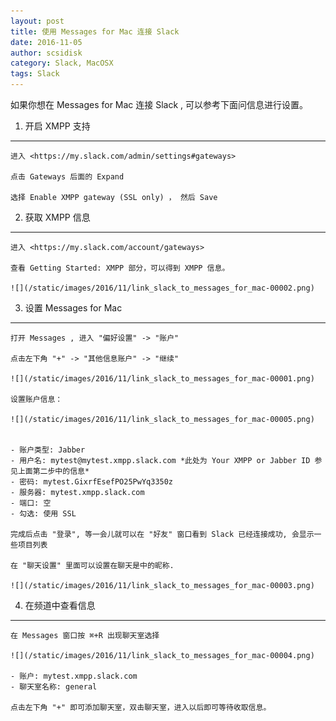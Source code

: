 ```yaml
---
layout: post
title: 使用 Messages for Mac 连接 Slack
date: 2016-11-05
author: scsidisk
category: Slack, MacOSX
tags: Slack
---
```


如果你想在 Messages for Mac 连接 Slack , 可以参考下面问信息进行设置。

1. 开启 XMPP 支持
-----------------

    进入 <https://my.slack.com/admin/settings#gateways>

    点击 Gateways 后面的 Expand

    选择 Enable XMPP gateway (SSL only) ， 然后 Save

2. 获取 XMPP 信息
-----------------

    进入 <https://my.slack.com/account/gateways>

    查看 Getting Started: XMPP 部分，可以得到 XMPP 信息。

    ![](/static/images/2016/11/link_slack_to_messages_for_mac-00002.png)


3. 设置 Messages for Mac
------------------------

    打开 Messages , 进入 "偏好设置" -> "账户"

    点击左下角 "+" -> "其他信息账户" -> "继续"

    ![](/static/images/2016/11/link_slack_to_messages_for_mac-00001.png)

    设置账户信息：

    ![](/static/images/2016/11/link_slack_to_messages_for_mac-00005.png)


    - 账户类型: Jabber
    - 用户名: mytest@mytest.xmpp.slack.com *此处为 Your XMPP or Jabber ID 参见上面第二步中的信息*
    - 密码: mytest.GixrfEsefPO25PwYq3350z
    - 服务器: mytest.xmpp.slack.com
    - 端口: 空
    - 勾选: 使用 SSL

    完成后点击 "登录", 等一会儿就可以在 "好友" 窗口看到 Slack 已经连接成功, 会显示一些项目列表

    在 "聊天设置" 里面可以设置在聊天是中的昵称.

    ![](/static/images/2016/11/link_slack_to_messages_for_mac-00003.png)

4. 在频道中查看信息
-----------------

    在 Messages 窗口按 ⌘+R 出现聊天室选择

    ![](/static/images/2016/11/link_slack_to_messages_for_mac-00004.png)

    - 账户: mytest.xmpp.slack.com
    - 聊天室名称: general

    点击左下角 "+" 即可添加聊天室，双击聊天室，进入以后即可等待收取信息。

